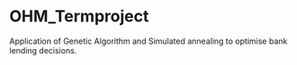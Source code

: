 # OHM_Termproject
Application of Genetic Algorithm and Simulated annealing to optimise bank lending decisions.
